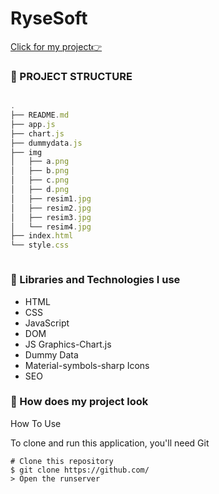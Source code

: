 # RyseSoft
[Click for my project👉]()

### 🚩 PROJECT STRUCTURE

```js

.
├── README.md
├── app.js
├── chart.js
├── dummydata.js
├── img
│   ├── a.png
│   ├── b.png
│   ├── c.png
│   ├── d.png
│   ├── resim1.jpg
│   ├── resim2.jpg
│   ├── resim3.jpg
│   └── resim4.jpg
├── index.html
└── style.css



```


### 🚩 Libraries and Technologies I use
- HTML
- CSS
- JavaScript
- DOM
- JS Graphics-Chart.js
- Dummy Data
- Material-symbols-sharp Icons
- SEO

### 🚩 How does my project look
[]()

How To Use

To clone and run this application, you'll need Git
```
# Clone this repository
$ git clone https://github.com/
> Open the runserver
```
